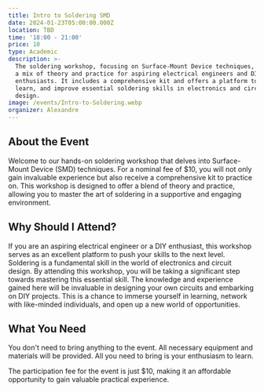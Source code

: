 ```yaml
---
title: Intro to Soldering SMD
date: 2024-01-23T05:00:00.000Z
location: TBD
time: '18:00 - 21:00'
price: 10
type: Academic
description: >-
  The soldering workshop, focusing on Surface-Mount Device techniques, provides
  a mix of theory and practice for aspiring electrical engineers and DIY
  enthusiasts. It includes a comprehensive kit and offers a platform to network,
  learn, and improve essential soldering skills in electronics and circuit
  design.
image: /events/Intro-to-Soldering.webp
organizer: Alexandre
---
```


## About the Event

Welcome to our hands-on soldering workshop that delves into Surface-Mount Device (SMD) techniques. For a nominal fee of $10, you will not only gain invaluable experience but also receive a comprehensive kit to practice on. This workshop is designed to offer a blend of theory and practice, allowing you to master the art of soldering in a supportive and engaging environment.

## Why Should I Attend?

If you are an aspiring electrical engineer or a DIY enthusiast, this workshop serves as an excellent platform to push your skills to the next level. Soldering is a fundamental skill in the world of electronics and circuit design. By attending this workshop, you will be taking a significant step towards mastering this essential skill. The knowledge and experience gained here will be invaluable in designing your own circuits and embarking on DIY projects. This is a chance to immerse yourself in learning, network with like-minded individuals, and open up a new world of opportunities.

## What You Need

You don't need to bring anything to the event. All necessary equipment and materials will be provided. All you need to bring is your enthusiasm to learn.

The participation fee for the event is just $10, making it an affordable opportunity to gain valuable practical experience.
